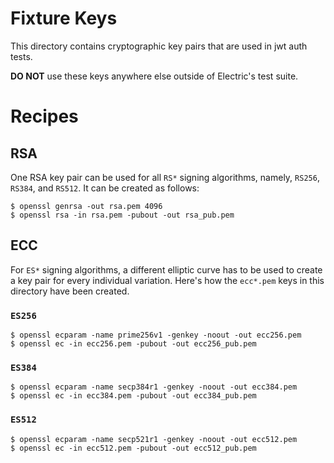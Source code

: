 Fixture Keys
============

This directory contains cryptographic key pairs that are used in jwt auth tests.

**DO NOT** use these keys anywhere else outside of Electric's test suite.

# Recipes

## RSA

One RSA key pair can be used for all `RS*` signing algorithms, namely, `RS256`, `RS384`, and `RS512`. It can be created
as follows:

```
$ openssl genrsa -out rsa.pem 4096
$ openssl rsa -in rsa.pem -pubout -out rsa_pub.pem
```

## ECC

For `ES*` signing algorithms, a different elliptic curve has to be used to create a key pair for every individual
variation. Here's how the `ecc*.pem` keys in this directory have been created.

### `ES256`

```
$ openssl ecparam -name prime256v1 -genkey -noout -out ecc256.pem
$ openssl ec -in ecc256.pem -pubout -out ecc256_pub.pem
```

### `ES384`

```
$ openssl ecparam -name secp384r1 -genkey -noout -out ecc384.pem
$ openssl ec -in ecc384.pem -pubout -out ecc384_pub.pem
```

### `ES512`

```
$ openssl ecparam -name secp521r1 -genkey -noout -out ecc512.pem
$ openssl ec -in ecc512.pem -pubout -out ecc512_pub.pem
```
